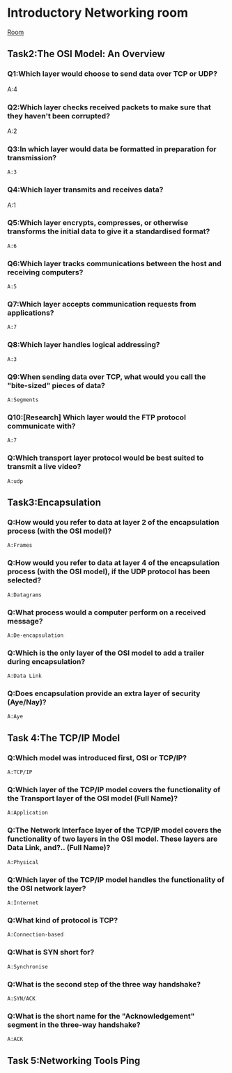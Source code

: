 # Introductory Networking room
[Room](https://tryhackme.com/room/introtonetworking)
## Task2:The OSI Model: An Overview

### Q1:Which layer would choose to send data over TCP or UDP?
   A:4
### Q2:Which layer checks received packets to make sure that they haven't been corrupted?
   A:2
### Q3:In which layer would data be formatted in preparation for transmission?
    A:3
### Q4:Which layer transmits and receives data?
A:1
### Q5:Which layer encrypts, compresses, or otherwise transforms the initial data to give it a standardised format? 
    A:6
### Q6:Which layer tracks communications between the host and receiving computers? 
    A:5
### Q7:Which layer accepts communication requests from applications? 
    A:7
### Q8:Which layer handles logical addressing?
    A:3
### Q9:When sending data over TCP, what would you call the "bite-sized" pieces of data?
    A:Segments
### Q10:[Research] Which layer would the FTP protocol communicate with?
    A:7
### Q:Which transport layer protocol would be best suited to transmit a live video?
    A:udp

## Task3:Encapsulation

### Q:How would you refer to data at layer 2 of the encapsulation process (with the OSI model)?
    A:Frames
### Q:How would you refer to data at layer 4 of the encapsulation process (with the OSI model), if the UDP protocol has been selected?
    A:Datagrams
### Q:What process would a computer perform on a received message?
    A:De-encapsulation
### Q:Which is the only layer of the OSI model to add a trailer during encapsulation? 
    A:Data Link
### Q:Does encapsulation provide an extra layer of security (Aye/Nay)? 
    A:Aye

## Task 4:The TCP/IP Model    

### Q:Which model was introduced first, OSI or TCP/IP?
    A:TCP/IP
### Q:Which layer of the TCP/IP model covers the functionality of the Transport layer of the OSI model (Full Name)?
    A:Application
### Q:The Network Interface layer of the TCP/IP model covers the functionality of two layers in the OSI model. These layers are Data Link, and?.. (Full Name)?
    A:Physical
### Q:Which layer of the TCP/IP model handles the functionality of the OSI network layer?
    A:Internet
### Q:What kind of protocol is TCP?
    A:Connection-based
### Q:What is SYN short for?
    A:Synchronise
### Q:What is the second step of the three way handshake?
    A:SYN/ACK
### Q:What is the short name for the "Acknowledgement" segment in the three-way handshake?
    A:ACK

## Task 5:Networking Tools Ping

###